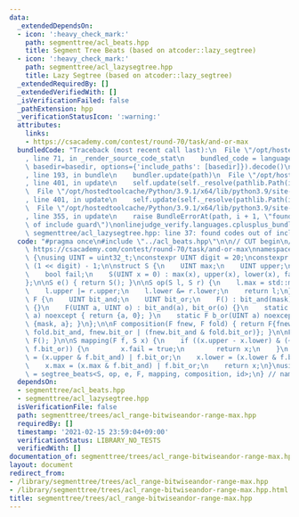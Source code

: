 ```yaml
---
data:
  _extendedDependsOn:
  - icon: ':heavy_check_mark:'
    path: segmenttree/acl_beats.hpp
    title: Segment Tree Beats (based on atcoder::lazy_segtree)
  - icon: ':heavy_check_mark:'
    path: segmenttree/acl_lazysegtree.hpp
    title: Lazy Segtree (based on atcoder::lazy_segtree)
  _extendedRequiredBy: []
  _extendedVerifiedWith: []
  _isVerificationFailed: false
  _pathExtension: hpp
  _verificationStatusIcon: ':warning:'
  attributes:
    links:
    - https://csacademy.com/contest/round-70/task/and-or-max
  bundledCode: "Traceback (most recent call last):\n  File \"/opt/hostedtoolcache/Python/3.9.1/x64/lib/python3.9/site-packages/onlinejudge_verify/documentation/build.py\"\
    , line 71, in _render_source_code_stat\n    bundled_code = language.bundle(stat.path,\
    \ basedir=basedir, options={'include_paths': [basedir]}).decode()\n  File \"/opt/hostedtoolcache/Python/3.9.1/x64/lib/python3.9/site-packages/onlinejudge_verify/languages/cplusplus.py\"\
    , line 193, in bundle\n    bundler.update(path)\n  File \"/opt/hostedtoolcache/Python/3.9.1/x64/lib/python3.9/site-packages/onlinejudge_verify/languages/cplusplus_bundle.py\"\
    , line 401, in update\n    self.update(self._resolve(pathlib.Path(included), included_from=path))\n\
    \  File \"/opt/hostedtoolcache/Python/3.9.1/x64/lib/python3.9/site-packages/onlinejudge_verify/languages/cplusplus_bundle.py\"\
    , line 401, in update\n    self.update(self._resolve(pathlib.Path(included), included_from=path))\n\
    \  File \"/opt/hostedtoolcache/Python/3.9.1/x64/lib/python3.9/site-packages/onlinejudge_verify/languages/cplusplus_bundle.py\"\
    , line 355, in update\n    raise BundleErrorAt(path, i + 1, \"found codes out\
    \ of include guard\")\nonlinejudge_verify.languages.cplusplus_bundle.BundleErrorAt:\
    \ segmenttree/acl_lazysegtree.hpp: line 37: found codes out of include guard\n"
  code: "#pragma once\n#include \"../acl_beats.hpp\"\n\n// CUT begin\n// Verified:\
    \ https://csacademy.com/contest/round-70/task/and-or-max\nnamespace RangeBitwiseAndOrRangeMax\
    \ {\nusing UINT = uint32_t;\nconstexpr UINT digit = 20;\nconstexpr int mask =\
    \ (1 << digit) - 1;\n\nstruct S {\n    UINT max;\n    UINT upper;\n    UINT lower;\n\
    \    bool fail;\n    S(UINT x = 0) : max(x), upper(x), lower(x), fail(false) {}\n\
    };\n\nS e() { return S(); }\n\nS op(S l, S r) {\n    l.max = std::max(l.max, r.max);\n\
    \    l.upper |= r.upper;\n    l.lower &= r.lower;\n    return l;\n}\n\nstruct\
    \ F {\n    UINT bit_and;\n    UINT bit_or;\n    F() : bit_and(mask), bit_or(0)\
    \ {}\n    F(UINT a, UINT o) : bit_and(a), bit_or(o) {}\n    static F b_and(UINT\
    \ a) noexcept { return {a, 0}; }\n    static F b_or(UINT a) noexcept { return\
    \ {mask, a}; }\n};\n\nF composition(F fnew, F fold) { return F{fnew.bit_and &\
    \ fold.bit_and, fnew.bit_or | (fnew.bit_and & fold.bit_or)}; }\n\nF id() { return\
    \ F(); }\n\nS mapping(F f, S x) {\n    if ((x.upper - x.lower) & (~f.bit_and |\
    \ f.bit_or)) {\n        x.fail = true;\n        return x;\n    }\n    x.upper\
    \ = (x.upper & f.bit_and) | f.bit_or;\n    x.lower = (x.lower & f.bit_and) | f.bit_or;\n\
    \    x.max = (x.max & f.bit_and) | f.bit_or;\n    return x;\n}\nusing segtree\
    \ = segtree_beats<S, op, e, F, mapping, composition, id>;\n} // namespace RangeBitwiseAndOrRangeMax\n"
  dependsOn:
  - segmenttree/acl_beats.hpp
  - segmenttree/acl_lazysegtree.hpp
  isVerificationFile: false
  path: segmenttree/trees/acl_range-bitwiseandor-range-max.hpp
  requiredBy: []
  timestamp: '2021-02-15 23:59:04+09:00'
  verificationStatus: LIBRARY_NO_TESTS
  verifiedWith: []
documentation_of: segmenttree/trees/acl_range-bitwiseandor-range-max.hpp
layout: document
redirect_from:
- /library/segmenttree/trees/acl_range-bitwiseandor-range-max.hpp
- /library/segmenttree/trees/acl_range-bitwiseandor-range-max.hpp.html
title: segmenttree/trees/acl_range-bitwiseandor-range-max.hpp
---
```

